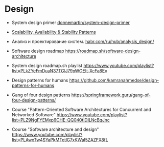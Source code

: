 # Design

- System design primer [donnemartin/system-design-primer](https://github.com/donnemartin/system-design-primer)
- [Scalability, Availability & Stability Patterns](https://www.slideshare.net/slideshow/scalability-availability-stability-patterns/4062682)

- Анализ и проектирование систем. [habr.com/ru/hub/analysis_design/](https://habr.com/ru/hub/analysis_design/)
- Software design roadmap https://roadmap.sh/software-design-architecture
- System design roadmap.sh playlist https://www.youtube.com/playlist?list=PLkZYeFmDuaN37TGlJ79pWOEIt-XcFa8Ev
- Design patterns for humans https://github.com/kamranahmedse/design-patterns-for-humans
- Gang of four design patterns https://springframework.guru/gang-of-four-design-patterns/
- Course "Pattern-Oriented Software Architectures for Concurrent and Networked Software" https://www.youtube.com/playlist?list=PLZ9NgFYEMxp6CHE-QQ040tlDILNcBqJnc
- Course "Software architecture and design" https://www.youtube.com/playlist?list=PLAwxTw4SYaPkMTetlG7xKWaI5ZAZFX8fL
